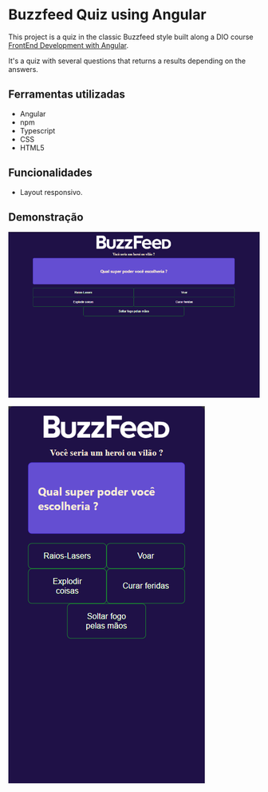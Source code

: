 
# Buzzfeed Quiz using Angular

This project is a quiz in the classic Buzzfeed style  built along a DIO course [FrontEnd Development with Angular](https://www.dio.me/bootcamp/coding-future-banco-pan-desenvolvimento-frontend-com-angular).

It's a quiz with several questions that returns a results depending on the answers.

## Ferramentas utilizadas

- Angular
- npm
- Typescript
- CSS
- HTML5

## Funcionalidades

- Layout responsivo.

## Demonstração

![Desktop](preview-1.png)

![Mobile](preview-3.png)

